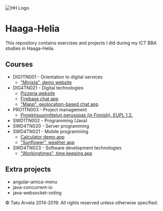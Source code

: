 ![HH Logo](http://www.haaga-helia.fi/sites/all/themes/haagahelia/images/logo.png)

# Haaga-Helia

This repository contains exercises and projects I did during my ICT BBA studies in Haaga-Helia.

## Courses

* DIG1TN001 - Orientation to digital services
  * ["Minista", demo website](DIG1TN001)
* DIG4TN021 - Digital technologies
  * [Pizzeria website](DIG4TN021/Pizzeria)
  * [Firebase chat app](DIG4TN021/Firebase)
  * ["Mapp", geolocation-based chat app](DIG4TN021/Mapp)
* PRO1TN003 - Project management
  * [Projektisuunnittelun perusopas (in Finnish). EUPL 1.2.](PRO1TN003)
* SWD1TN002 - Programming (Java)
* SWD4TN020 - Server programming
* SWD4TN021 - Mobile programming
  * [Calculator demo app](SWD4TN021/calculator)
  * ["Sunflower", weather app](SWD4TN021/Sunflower)
* SWD4TN023 - Software development technologies
  * ["Workingtimes", time keeping app](SWD4TN023/Workingtimes)

## Extra projects

* angular-amica-menu
* java-concurrent-io
* java-websocket-voting

&copy; Tatu Arvela 2014-2019. All rights reserved unless otherwise specified.
